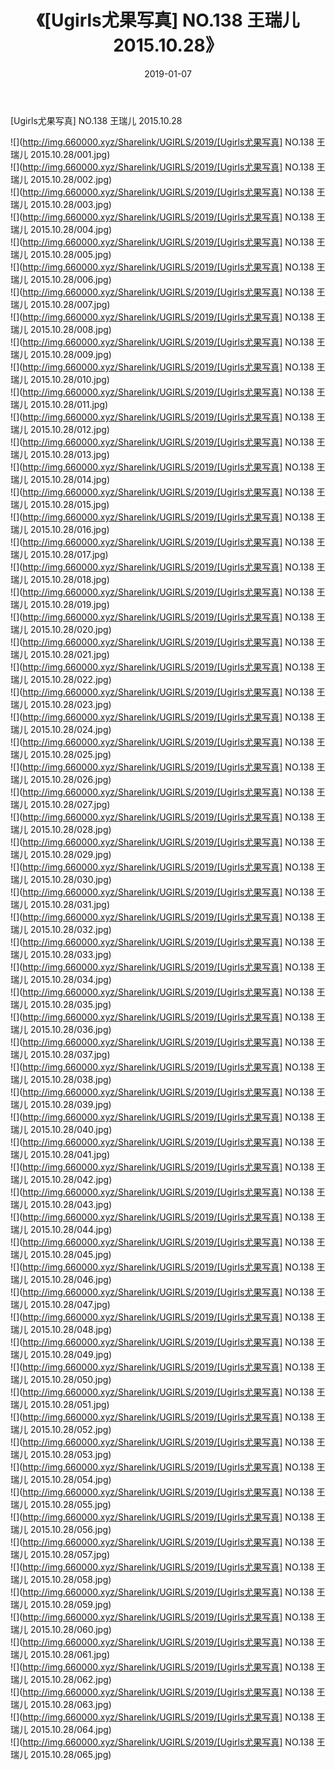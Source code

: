 ﻿---
layout: post
title:  《[Ugirls尤果写真] NO.138 王瑞儿 2015.10.28》
date:   2019-01-07
img: http://img.660000.xyz/Sharelink/UGIRLS/2019/[Ugirls尤果写真] NO.138 王瑞儿 2015.10.28/000.jpg
categories: [美女, 清纯, 唯美]
---

[Ugirls尤果写真] NO.138 王瑞儿 2015.10.28

 ![](http://img.660000.xyz/Sharelink/UGIRLS/2019/[Ugirls尤果写真] NO.138 王瑞儿 2015.10.28/001.jpg) <br>![](http://img.660000.xyz/Sharelink/UGIRLS/2019/[Ugirls尤果写真] NO.138 王瑞儿 2015.10.28/002.jpg) <br>![](http://img.660000.xyz/Sharelink/UGIRLS/2019/[Ugirls尤果写真] NO.138 王瑞儿 2015.10.28/003.jpg) <br>![](http://img.660000.xyz/Sharelink/UGIRLS/2019/[Ugirls尤果写真] NO.138 王瑞儿 2015.10.28/004.jpg) <br>![](http://img.660000.xyz/Sharelink/UGIRLS/2019/[Ugirls尤果写真] NO.138 王瑞儿 2015.10.28/005.jpg) <br>![](http://img.660000.xyz/Sharelink/UGIRLS/2019/[Ugirls尤果写真] NO.138 王瑞儿 2015.10.28/006.jpg) <br>![](http://img.660000.xyz/Sharelink/UGIRLS/2019/[Ugirls尤果写真] NO.138 王瑞儿 2015.10.28/007.jpg) <br>![](http://img.660000.xyz/Sharelink/UGIRLS/2019/[Ugirls尤果写真] NO.138 王瑞儿 2015.10.28/008.jpg) <br>![](http://img.660000.xyz/Sharelink/UGIRLS/2019/[Ugirls尤果写真] NO.138 王瑞儿 2015.10.28/009.jpg) <br>![](http://img.660000.xyz/Sharelink/UGIRLS/2019/[Ugirls尤果写真] NO.138 王瑞儿 2015.10.28/010.jpg) <br>![](http://img.660000.xyz/Sharelink/UGIRLS/2019/[Ugirls尤果写真] NO.138 王瑞儿 2015.10.28/011.jpg) <br>![](http://img.660000.xyz/Sharelink/UGIRLS/2019/[Ugirls尤果写真] NO.138 王瑞儿 2015.10.28/012.jpg) <br>![](http://img.660000.xyz/Sharelink/UGIRLS/2019/[Ugirls尤果写真] NO.138 王瑞儿 2015.10.28/013.jpg) <br>![](http://img.660000.xyz/Sharelink/UGIRLS/2019/[Ugirls尤果写真] NO.138 王瑞儿 2015.10.28/014.jpg) <br>![](http://img.660000.xyz/Sharelink/UGIRLS/2019/[Ugirls尤果写真] NO.138 王瑞儿 2015.10.28/015.jpg) <br>![](http://img.660000.xyz/Sharelink/UGIRLS/2019/[Ugirls尤果写真] NO.138 王瑞儿 2015.10.28/016.jpg) <br>![](http://img.660000.xyz/Sharelink/UGIRLS/2019/[Ugirls尤果写真] NO.138 王瑞儿 2015.10.28/017.jpg) <br>![](http://img.660000.xyz/Sharelink/UGIRLS/2019/[Ugirls尤果写真] NO.138 王瑞儿 2015.10.28/018.jpg) <br>![](http://img.660000.xyz/Sharelink/UGIRLS/2019/[Ugirls尤果写真] NO.138 王瑞儿 2015.10.28/019.jpg) <br>![](http://img.660000.xyz/Sharelink/UGIRLS/2019/[Ugirls尤果写真] NO.138 王瑞儿 2015.10.28/020.jpg) <br>![](http://img.660000.xyz/Sharelink/UGIRLS/2019/[Ugirls尤果写真] NO.138 王瑞儿 2015.10.28/021.jpg) <br>![](http://img.660000.xyz/Sharelink/UGIRLS/2019/[Ugirls尤果写真] NO.138 王瑞儿 2015.10.28/022.jpg) <br>![](http://img.660000.xyz/Sharelink/UGIRLS/2019/[Ugirls尤果写真] NO.138 王瑞儿 2015.10.28/023.jpg) <br>![](http://img.660000.xyz/Sharelink/UGIRLS/2019/[Ugirls尤果写真] NO.138 王瑞儿 2015.10.28/024.jpg) <br>![](http://img.660000.xyz/Sharelink/UGIRLS/2019/[Ugirls尤果写真] NO.138 王瑞儿 2015.10.28/025.jpg) <br>![](http://img.660000.xyz/Sharelink/UGIRLS/2019/[Ugirls尤果写真] NO.138 王瑞儿 2015.10.28/026.jpg) <br>![](http://img.660000.xyz/Sharelink/UGIRLS/2019/[Ugirls尤果写真] NO.138 王瑞儿 2015.10.28/027.jpg) <br>![](http://img.660000.xyz/Sharelink/UGIRLS/2019/[Ugirls尤果写真] NO.138 王瑞儿 2015.10.28/028.jpg) <br>![](http://img.660000.xyz/Sharelink/UGIRLS/2019/[Ugirls尤果写真] NO.138 王瑞儿 2015.10.28/029.jpg) <br>![](http://img.660000.xyz/Sharelink/UGIRLS/2019/[Ugirls尤果写真] NO.138 王瑞儿 2015.10.28/030.jpg) <br>![](http://img.660000.xyz/Sharelink/UGIRLS/2019/[Ugirls尤果写真] NO.138 王瑞儿 2015.10.28/031.jpg) <br>![](http://img.660000.xyz/Sharelink/UGIRLS/2019/[Ugirls尤果写真] NO.138 王瑞儿 2015.10.28/032.jpg) <br>![](http://img.660000.xyz/Sharelink/UGIRLS/2019/[Ugirls尤果写真] NO.138 王瑞儿 2015.10.28/033.jpg) <br>![](http://img.660000.xyz/Sharelink/UGIRLS/2019/[Ugirls尤果写真] NO.138 王瑞儿 2015.10.28/034.jpg) <br>![](http://img.660000.xyz/Sharelink/UGIRLS/2019/[Ugirls尤果写真] NO.138 王瑞儿 2015.10.28/035.jpg) <br>![](http://img.660000.xyz/Sharelink/UGIRLS/2019/[Ugirls尤果写真] NO.138 王瑞儿 2015.10.28/036.jpg) <br>![](http://img.660000.xyz/Sharelink/UGIRLS/2019/[Ugirls尤果写真] NO.138 王瑞儿 2015.10.28/037.jpg) <br>![](http://img.660000.xyz/Sharelink/UGIRLS/2019/[Ugirls尤果写真] NO.138 王瑞儿 2015.10.28/038.jpg) <br>![](http://img.660000.xyz/Sharelink/UGIRLS/2019/[Ugirls尤果写真] NO.138 王瑞儿 2015.10.28/039.jpg) <br>![](http://img.660000.xyz/Sharelink/UGIRLS/2019/[Ugirls尤果写真] NO.138 王瑞儿 2015.10.28/040.jpg) <br>![](http://img.660000.xyz/Sharelink/UGIRLS/2019/[Ugirls尤果写真] NO.138 王瑞儿 2015.10.28/041.jpg) <br>![](http://img.660000.xyz/Sharelink/UGIRLS/2019/[Ugirls尤果写真] NO.138 王瑞儿 2015.10.28/042.jpg) <br>![](http://img.660000.xyz/Sharelink/UGIRLS/2019/[Ugirls尤果写真] NO.138 王瑞儿 2015.10.28/043.jpg) <br>![](http://img.660000.xyz/Sharelink/UGIRLS/2019/[Ugirls尤果写真] NO.138 王瑞儿 2015.10.28/044.jpg) <br>![](http://img.660000.xyz/Sharelink/UGIRLS/2019/[Ugirls尤果写真] NO.138 王瑞儿 2015.10.28/045.jpg) <br>![](http://img.660000.xyz/Sharelink/UGIRLS/2019/[Ugirls尤果写真] NO.138 王瑞儿 2015.10.28/046.jpg) <br>![](http://img.660000.xyz/Sharelink/UGIRLS/2019/[Ugirls尤果写真] NO.138 王瑞儿 2015.10.28/047.jpg) <br>![](http://img.660000.xyz/Sharelink/UGIRLS/2019/[Ugirls尤果写真] NO.138 王瑞儿 2015.10.28/048.jpg) <br>![](http://img.660000.xyz/Sharelink/UGIRLS/2019/[Ugirls尤果写真] NO.138 王瑞儿 2015.10.28/049.jpg) <br>![](http://img.660000.xyz/Sharelink/UGIRLS/2019/[Ugirls尤果写真] NO.138 王瑞儿 2015.10.28/050.jpg) <br>![](http://img.660000.xyz/Sharelink/UGIRLS/2019/[Ugirls尤果写真] NO.138 王瑞儿 2015.10.28/051.jpg) <br>![](http://img.660000.xyz/Sharelink/UGIRLS/2019/[Ugirls尤果写真] NO.138 王瑞儿 2015.10.28/052.jpg) <br>![](http://img.660000.xyz/Sharelink/UGIRLS/2019/[Ugirls尤果写真] NO.138 王瑞儿 2015.10.28/053.jpg) <br>![](http://img.660000.xyz/Sharelink/UGIRLS/2019/[Ugirls尤果写真] NO.138 王瑞儿 2015.10.28/054.jpg) <br>![](http://img.660000.xyz/Sharelink/UGIRLS/2019/[Ugirls尤果写真] NO.138 王瑞儿 2015.10.28/055.jpg) <br>![](http://img.660000.xyz/Sharelink/UGIRLS/2019/[Ugirls尤果写真] NO.138 王瑞儿 2015.10.28/056.jpg) <br>![](http://img.660000.xyz/Sharelink/UGIRLS/2019/[Ugirls尤果写真] NO.138 王瑞儿 2015.10.28/057.jpg) <br>![](http://img.660000.xyz/Sharelink/UGIRLS/2019/[Ugirls尤果写真] NO.138 王瑞儿 2015.10.28/058.jpg) <br>![](http://img.660000.xyz/Sharelink/UGIRLS/2019/[Ugirls尤果写真] NO.138 王瑞儿 2015.10.28/059.jpg) <br>![](http://img.660000.xyz/Sharelink/UGIRLS/2019/[Ugirls尤果写真] NO.138 王瑞儿 2015.10.28/060.jpg) <br>![](http://img.660000.xyz/Sharelink/UGIRLS/2019/[Ugirls尤果写真] NO.138 王瑞儿 2015.10.28/061.jpg) <br>![](http://img.660000.xyz/Sharelink/UGIRLS/2019/[Ugirls尤果写真] NO.138 王瑞儿 2015.10.28/062.jpg) <br>![](http://img.660000.xyz/Sharelink/UGIRLS/2019/[Ugirls尤果写真] NO.138 王瑞儿 2015.10.28/063.jpg) <br>![](http://img.660000.xyz/Sharelink/UGIRLS/2019/[Ugirls尤果写真] NO.138 王瑞儿 2015.10.28/064.jpg) <br>![](http://img.660000.xyz/Sharelink/UGIRLS/2019/[Ugirls尤果写真] NO.138 王瑞儿 2015.10.28/065.jpg) <br>
